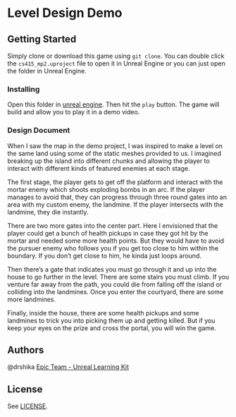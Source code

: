 # Level Design Demo

## Getting Started

Simply clone or download this game using `git clone`. You can double click the `cs415_mp2.uproject` file to open it in Unreal Engine or you can just open the folder in Unreal Engine. 

### Installing

Open this folder in [unreal engine](https://www.unrealengine.com/). Then hit the `play` button. The game will build and allow you to play it in a demo video. 

### Design Document
When I saw the map in the demo project, I was inspired to make a level on the same land using some of the static meshes provided to us. I imagined breaking up the island into different chunks and allowing the player to interact with different kinds of featured enemies at each stage. 

The first stage, the player gets to get off the platform and interact with the mortar enemy which shoots exploding bombs in an arc. If the player manages to avoid that, they can progress through three round gates into an area with my custom enemy, the landmine. If the player intersects with the landmine, they die instantly. 

There are two more gates into the center part. Here I envisioned that the player could get a bunch of health pickups in case they got hit by the mortar and needed some more health points. But they would have to avoid the pursuer enemy who follows you if you get too close to him within the boundary. If you don’t get close to him, he kinda just loops around. 

Then there’s a gate that indicates you must go through it and up into the house to go further in the level. There are some stairs you must climb. If you venture far away from the path, you could die from falling off the island or colliding into the landmines. Once you enter the courtyard, there are some more landmines. 

Finally, inside the house, there are some health pickups and some landmines to trick you into picking them up and getting killed. But if you keep your eyes on the prize and cross the portal, you will win the game. 

## Authors

@drshika
[Epic Team - Unreal Learning Kit](https://www.unrealengine.com/marketplace/en-US/product/unreal-learning-kit)

## License

See [LICENSE](https://github.com/drshika/level-design/blob/main/LICENSE).
